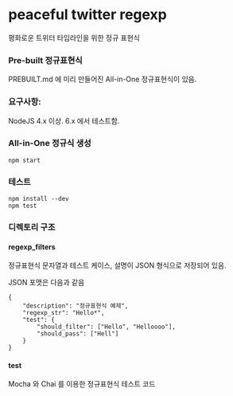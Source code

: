 # peaceful twitter regexp
평화로운 트위터 타임라인을 위한 정규 표현식

### Pre-built 정규표현식
PREBUILT.md 에 미리 만들어진 All-in-One 정규표현식이 있음.

### 요구사항:
NodeJS 4.x 이상. 6.x 에서 테스트함.

### All-in-One 정규식 생성

```
npm start
```

### 테스트

```
npm install --dev
npm test
```

### 디렉토리 구조

#### regexp_filters
정규표현식 문자열과 테스트 케이스, 설명이 JSON 형식으로 저장되어 있음.

JSON 포맷은 다음과 같음
```
{
    "description": "정규표현식 예제",
    "regexp_str": "Hello*",
    "test": {
        "should_filter": ["Hello", "Helloooo"],
        "should_pass": ["Hell"]
    }
}
```

#### test
Mocha 와 Chai 를 이용한 정규표현식 테스트 코드
